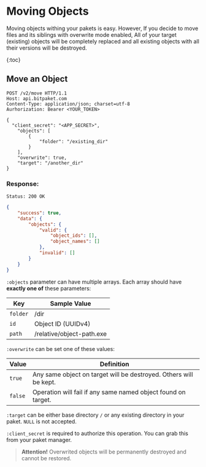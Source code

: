 # Moving Objects

Moving objects withing your pakets is easy. However, If you decide to move files and its siblings with overwrite mode enabled, All of your target (existing) objects will be completely replaced and all existing objects with all their versions will be destroyed.

{:toc}

## Move an Object

```http
POST /v2/move HTTP/1.1
Host: api.bitpaket.com
Content-Type: application/json; charset=utf-8
Aurhorization: Bearer <YOUR_TOKEN>

{
  "client_secret": "<APP_SECRET>",
	"objects": [
		{
			"folder": "/existing_dir"
		}
	],
	"overwrite": true,
	"target": "/another_dir"
}
```

### Response:

```
Status: 200 OK
```
```json
{
	"success": true,
	"data": {
		"objects": {
			"valid": {
				"object_ids": [],
				"object_names": []
			},
			"invalid": []
		}
	}
}
```
`:objects` parameter can have multiple arrays. Each array should have **exactly one of** these parameters:

| Key        | Sample Value           |
| ------------- |--------------|
| `folder`      | /dir |
| `id`      | Object ID (UUIDv4)      |
| `path` | /relative/object-path.exe      |

`:overwrite` can be set one of these values:

| Value        | Definition           |
| ------------- |--------------|
| `true`      | Any same object on target will be destroyed. Others will be kept. |
| `false`      | Operation will fail if any same named object found on target.     |

`:target` can be either base directory `/` or any existing directory in your paket. `NULL` is not accepted.

`:client_secret` is required to authorize this operation. You can grab this from your paket manager.

> **Attention!** Overwrited objects will be permanently destroyed and cannot be restored.

